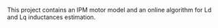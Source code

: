 This project contains an IPM motor model and an online algorithm for Ld and Lq inductances estimation.
